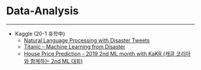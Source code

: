 # Data-Analysis
---
- Kaggle (20-1 휴학中)
  - [Natural Language Processing with Disaster Tweets](https://www.kaggle.com/c/nlp-getting-started)
  - [Titanic - Machine Learning from Disaster](https://www.kaggle.com/c/titanic)
  - [House Price Prediction - 2019 2nd ML month with KaKR (캐글 코리아와 함께하는 2nd ML 대회)](https://www.kaggle.com/c/2019-2nd-ml-month-with-kakr/data?select=sample_submission.csv)


